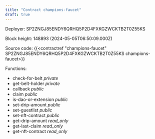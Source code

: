 ```yaml
---
title: "Contract champions-faucet"
draft: true
---
```

Deployer: SP2ZNGJ85ENDY6QRHQ5P2D4FXKGZWCKTB2T0Z55KS


 



Block height: 148893 (2024-05-05T06:50:09.000Z)

Source code: {{<contractref "champions-faucet" SP2ZNGJ85ENDY6QRHQ5P2D4FXKGZWCKTB2T0Z55KS champions-faucet>}}

Functions:

* check-for-belt _private_
* get-belt-holder _private_
* callback _public_
* claim _public_
* is-dao-or-extension _public_
* set-drip-amount _public_
* set-guestlist _public_
* set-nft-contract _public_
* get-drip-amount _read_only_
* get-last-claim _read_only_
* get-nft-contract _read_only_
